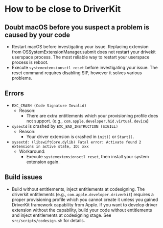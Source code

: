 # How to be close to DriverKit

## Doubt macOS before you suspect a problem is caused by your code

-   Restart macOS before investigating your issue.
    Replacing extension from OSSystemExtensionManager.submit does not restart your drivekit userspace process.
    The most reliable way to restart your userspace process is reboot.
-   Execute `systemextensionsctl reset` before investigating your issue.
    The reset command requires disabling SIP, however it solves various problems.

## Errors

-   `EXC_CRASH (Code Signature Invalid)`
    -   Reason:
        -   There are extra entitlements which your provisioning profile does not support. (e.g., `com.apple.developer.hid.virtual.device`)
-   `sysextd` is crashed by `EXC_BAD_INSTRUCTION (SIGILL)`
    -   Reason:
        -   Your driver extension is crashed in `init()` or `Start()`.
-   `sysextd: (libswiftCore.dylib) Fatal error: Activate found 2 extensions in active state, ID: xxx`
    -   Workaround:
        -   Execute `systemextensionsctl reset`, then install your system extension again.

## Build issues

-   Build without entitlements, inject entitlements at codesigning.
    The driverkit entitlements (e.g., `com.apple.developer.driverkit`) requires a proper provisioning profile which you cannot create it unless you gained DriverKit framework capability from Apple.
    If you want to develop driver extension without the capability, build your code without entitlements and inject entitlements at codesigning stage.
    See `src/scripts/codesign.sh` for details.
